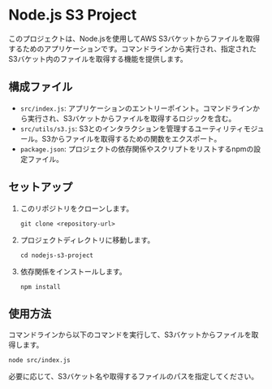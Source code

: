 # Node.js S3 Project

このプロジェクトは、Node.jsを使用してAWS S3バケットからファイルを取得するためのアプリケーションです。コマンドラインから実行され、指定されたS3バケット内のファイルを取得する機能を提供します。

## 構成ファイル

- `src/index.js`: アプリケーションのエントリーポイント。コマンドラインから実行され、S3バケットからファイルを取得するロジックを含む。
- `src/utils/s3.js`: S3とのインタラクションを管理するユーティリティモジュール。S3からファイルを取得するための関数をエクスポート。
- `package.json`: プロジェクトの依存関係やスクリプトをリストするnpmの設定ファイル。

## セットアップ

1. このリポジトリをクローンします。
   ```
   git clone <repository-url>
   ```
2. プロジェクトディレクトリに移動します。
   ```
   cd nodejs-s3-project
   ```
3. 依存関係をインストールします。
   ```
   npm install
   ```

## 使用方法

コマンドラインから以下のコマンドを実行して、S3バケットからファイルを取得します。

```
node src/index.js
```

必要に応じて、S3バケット名や取得するファイルのパスを指定してください。
